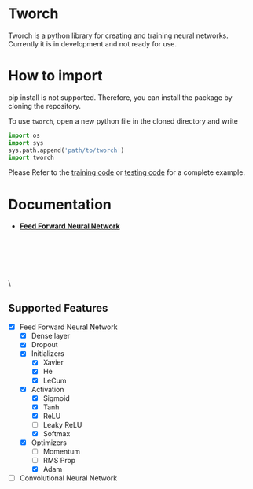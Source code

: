 # Tworch
Tworch is a python library for creating and training neural networks.
Currently it is in development and not ready for use.

# How to import
pip install is not supported. Therefore, you can install the package by cloning the repository.

To use `tworch`, open a new python file in the cloned directory and write
``` python
import os
import sys
sys.path.append('path/to/tworch')
import tworch
```
Please Refer to the [training code](training/train.py) or [testing code](evaluate/test.py) for a complete example.

# Documentation
- **[Feed Forward Neural Network](docs/fnn.md)**



\
\
\
\
\
\

## Supported Features
- [x] Feed Forward Neural Network
  - [x] Dense layer
  - [x] Dropout
  - [x] Initializers
    - [x] Xavier
    - [x] He
    - [x] LeCum
  - [x] Activation
    - [x] Sigmoid
    - [x] Tanh
    - [x] ReLU
    - [ ] Leaky ReLU
    - [x] Softmax
  - [x] Optimizers
    - [ ] Momentum
    - [ ] RMS Prop
    - [x] Adam
- [ ] Convolutional Neural Network
